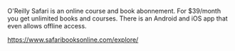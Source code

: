 O'Reilly Safari is an online course and book abonnement. For $39/month you get
unlimited books and courses. There is an Android and iOS app that even allows
offline access.

https://www.safaribooksonline.com/explore/
